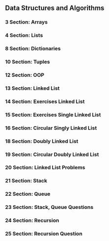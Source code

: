 ## Data Structures and Algorithms

### 3 Section: Arrays
### 4 Section: Lists
### 8 Section: Dictionaries
### 10 Section: Tuples
### 12 Section: OOP
### 13 Section: Linked List
### 14 Section: Exercises Linked List
### 15 Section: Exercises Single Linked List
### 16 Section: Circular Singly Linked List
### 18 Section: Doubly Linked List
### 19 Section: Circular Doubly Linked List
### 20 Section: Linked List Problems
### 21 Section: Stack
### 22 Section: Queue
### 23 Section: Stack, Queue Questions
### 24 Section: Recursion
### 25 Section: Recursion Question